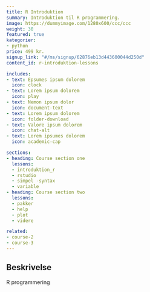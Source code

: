 ```yaml
---
title: R Introduktion
summary: Introduktion til R programmering.
image: https://dummyimage.com/1280x600/ccc/ccc
weight: 30
featured: true
kategorier:
- python
price: 499 kr.
signup_link: "#/ms/signup/62876eb13d443600044d250d"
content_id: r-introduktion-lessons

includes:
- text: Epsumes ipsum dolorem
  icon: clock
- text: Lorem ipsum dolorem
  icon: play
- text: Nemon ipsum dolor
  icon: document-text
- text: Lorem ipsum dolorem
  icon: folder-download
- text: Valore ipsum dolorem
  icon: chat-alt
- text: Lorem ipsumes dolorem
  icon: academic-cap

sections:
- heading: Course section one
  lessons:
  - introduktion_r
  - rstudio
  - simpel -syntax
  - variable
- heading: Course section two
  lessons:
  - pakker
  - help
  - plot
  - videre

related:
- course-2
- course-3
---
```


## Beskrivelse

R programmering

